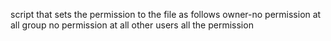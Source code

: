 script that sets the permission to the file as follows owner-no permission at all group no permission at all other users all the permission
